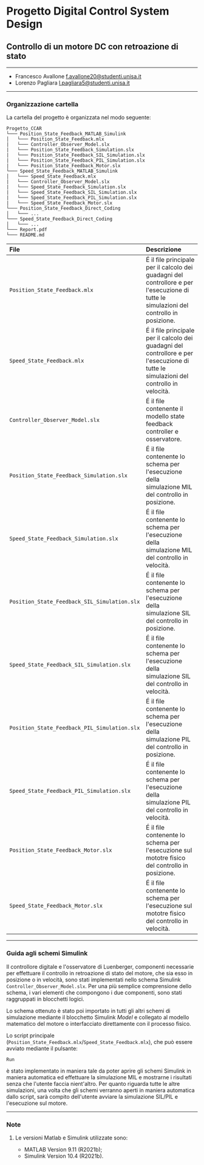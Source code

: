 # Progetto Digital Control System Design
## Controllo di un motore DC con retroazione di stato
***

* Francesco Avallone <f.avallone20@studenti.unisa.it>
* Lorenzo Pagliara <l.pagliara5@studenti.unisa.it>

***
### Organizzazione cartella
La cartella del progetto è organizzata nel modo seguente:

```
Progetto_CCAR
└─── Position_State_Feedback_MATLAB_Simulink
│   └─── Position_State_Feedback.mlx
|   └─── Controller_Observer_Model.slx
|   └─── Position_State_Feedback_Simulation.slx
|   └─── Position_State_Feedback_SIL_Simulation.slx
|   └─── Position_State_Feedback_PIL_Simulation.slx
|   └─── Position_State_Feedback_Motor.slx
└─── Speed_State_Feedback_MATLAB_Simulink
│   └─── Speed_State_Feedback.mlx
|   └─── Controller_Observer_Model.slx
|   └─── Speed_State_Feedback_Simulation.slx
|   └─── Speed_State_Feedback_SIL_Simulation.slx
|   └─── Speed_State_Feedback_PIL_Simulation.slx
|   └─── Speed_State_Feedback_Motor.slx 
└─── Position_State_Feedback_Direct_Coding
│   └─── ...
└─── Speed_State_Feedback_Direct_Coding
│   └─── ...
└─── Report.pdf
└─── README.md
```

|File|Descrizione|
|:---|:---| 
|`Position_State_Feedback.mlx`| É il file principale per il calcolo dei guadagni del controllore e per l'esecuzione di tutte le simulazioni del controllo in posizione.|
|`Speed_State_Feedback.mlx`| É il file principale per il calcolo dei guadagni del controllore e per l'esecuzione di tutte le simulazioni del controllo in velocità.|
|`Controller_Observer_Model.slx`| É il file contenente il modello state feedback controller e osservatore.|
|`Position_State_Feedback_Simulation.slx`| É il file contenente lo schema per l'esecuzione della simulazione MIL del controllo in posizione.|
|`Speed_State_Feedback_Simulation.slx`| É il file contenente lo schema per l'esecuzione della simulazione MIL del controllo in velocità.|
|`Position_State_Feedback_SIL_Simulation.slx`| É il file contenente lo schema per l'esecuzione della simulazione SIL del controllo in posizione.|
|`Speed_State_Feedback_SIL_Simulation.slx`| É il file contenente lo schema per l'esecuzione della simulazione SIL del controllo in velocità.|
|`Position_State_Feedback_PIL_Simulation.slx`| É il file contenente lo schema per l'esecuzione della simulazione PIL del controllo in posizione.|
|`Speed_State_Feedback_PIL_Simulation.slx`| É il file contenente lo schema per l'esecuzione della simulazione PIL del controllo in velocità.|
|`Position_State_Feedback_Motor.slx`| É il file contenente lo schema per l'esecuzione sul mototre fisico del controllo in posizione.|
|`Speed_State_Feedback_Motor.slx`| É il file contenente lo schema per l'esecuzione sul mototre fisico del controllo in velocità.|

***

### Guida agli schemi Simulink
Il controllore digitale e l'osservatore di Luenberger, componenti necessarie per effettuare il controllo in retroazione di stato del motore, che sia esso in posizione o in velocità, sono stati implementati nello schema Simulink `Controller_Observer_Model.slx`. Per una più semplice comprensione dello schema, i vari elementi che compongono i due componenti, sono stati raggruppati in blocchetti logici.

Lo schema ottenuto è stato poi importato in tutti gli altri schemi di simulazione mediante il blocchetto Simulink *Model* e collegato al modello matematico del motore o interfacciato direttamente con il processo fisico.

Lo script principale (`Position_State_Feedback.mlx`/`Speed_State_Feedback.mlx`), che può essere avviato mediante il pulsante:

```
Run
```
è stato implementato in maniera tale da poter aprire gli schemi Simulink in maniera automatica ed effettuare la simulazione MIL e mostrarne i risultati senza che l'utente faccia nient'altro. Per quanto riguarda tutte le altre simulazioni, una volta che gli schemi verranno aperti in maniera automatica dallo script, sarà compito dell'utente avviare la simulazione SIL/PIL e l'esecuzione sul motore.
***

### Note

1. Le versioni Matlab e Simulink utilizzate sono:

    * MATLAB  Version 9.11 (R2021b);
    * Simulink Version 10.4 (R2021b).


